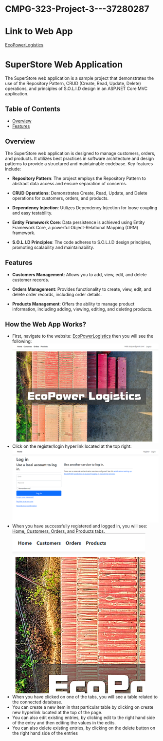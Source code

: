 # CMPG-323-Project-3---37280287

# Link to Web App
[EcoPowerLogistics](https://ecopowerlogistics20230916173634.azurewebsites.net)

# SuperStore Web Application

The SuperStore web application is a sample project that demonstrates the use of the Repository Pattern, CRUD (Create, Read, Update, Delete) operations, and principles of S.O.L.I.D design in an ASP.NET Core MVC application.

## Table of Contents

- [Overview](#overview)
- [Features](#features)

## Overview

The SuperStore web application is designed to manage customers, orders, and products. It utilizes best practices in software architecture and design patterns to provide a structured and maintainable codebase. Key features include:

- **Repository Pattern**: The project employs the Repository Pattern to abstract data access and ensure separation of concerns.

- **CRUD Operations**: Demonstrates Create, Read, Update, and Delete operations for customers, orders, and products.

- **Dependency Injection**: Utilizes Dependency Injection for loose coupling and easy testability.

- **Entity Framework Core**: Data persistence is achieved using Entity Framework Core, a powerful Object-Relational Mapping (ORM) framework.

- **S.O.L.I.D Principles**: The code adheres to S.O.L.I.D design principles, promoting scalability and maintainability.

## Features

- **Customers Management**: Allows you to add, view, edit, and delete customer records.

- **Orders Management**: Provides functionality to create, view, edit, and delete order records, including order details.

- **Products Management**: Offers the ability to manage product information, including adding, viewing, editing, and deleting products.

## How the Web App Works?
- First, navigate to the website: [EcoPowerLogistics](https://ecopowerlogistics20230916173634.azurewebsites.net) then you will see the following:
  ![](./image_2023-09-21_120701206.png)
- Click on the register/login hyperlink located at the top right:
  ![](./image_2023-09-21_121218110.png)
- When you have successfully registered and logged in, you will see: Home, Customers, Orders, and Products tabs.
  ![](./image_2023-09-21_121957890.png)
- When you have clicked on one of the tabs, you will see a table related to the connected database.
- You can create a new item in that particular table by clicking on create new hyperlink located at the top of the page.
- You can also edit existing entries, by clicking edit to the right hand side of the entry and then editing the values in the edits.
- You can also delete existing entries, by clicking on the delete button on the right hand side of the entries

